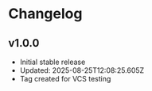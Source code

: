 # Changelog

## v1.0.0
- Initial stable release
- Updated: 2025-08-25T12:08:25.605Z
- Tag created for VCS testing